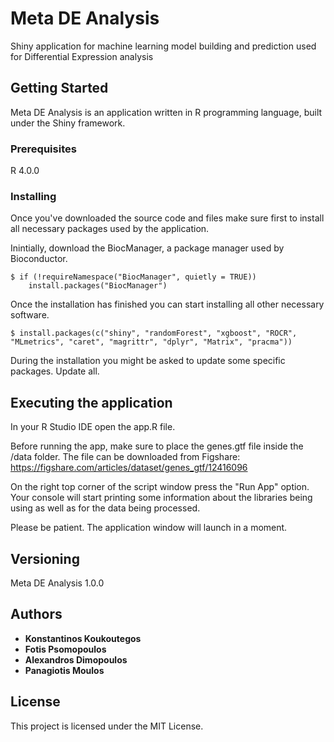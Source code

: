 # Meta DE Analysis

Shiny application for machine learning model building and prediction used for Differential Expression analysis

## Getting Started

Meta DE Analysis is an application written in R programming language, built under the Shiny framework. 

### Prerequisites

R 4.0.0 

### Installing

Once you've downloaded the source code and files make sure first to install all necessary packages used by the application.

Inintially, download the BiocManager, a package manager used by Bioconductor.  

```
$ if (!requireNamespace("BiocManager", quietly = TRUE))
    install.packages("BiocManager")
```

Once the installation has finished you can start installing all other necessary software.

```
$ install.packages(c("shiny", "randomForest", "xgboost", "ROCR", "MLmetrics", "caret", "magrittr", "dplyr", "Matrix", "pracma"))
```

During the installation you might be asked to update some specific packages. Update all.


## Executing the application

In your R Studio IDE open the app.R file.

Before running the app, make sure to place the genes.gtf file inside the /data folder. The file can be downloaded from Figshare: https://figshare.com/articles/dataset/genes_gtf/12416096

On the right top corner of the script window press the "Run App" option. Your console will start printing some information about the libraries being using as well as for the data being processed. 

Please be patient. The application window will launch in a moment. 

## Versioning

Meta DE Analysis 1.0.0

## Authors

* **Konstantinos Koukoutegos** 
* **Fotis Psomopoulos** 
* **Alexandros Dimopoulos** 
* **Panagiotis Moulos** 


## License

This project is licensed under the MIT License.
